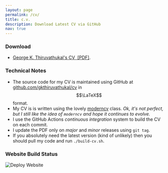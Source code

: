 ```yaml
---
layout: page
permalink: /cv/
title: c.v.
description: Download Latest CV via GitHub
nav: true
---
```


### Download

-  <a href="https://github.com/gkthiruvathukal/cv/releases/latest/download/gkthiruvathukal-cv.pdf">George K. Thiruvathukal's CV&nbsp;<i class="fas fa-file-pdf"></i>&nbsp;[PDF]</a>.

### Technical Notes

- The source code for my CV is maintained using GitHub at [github.com/gkthiruvathukal/cv](https://github.com/gkthiruvathukal/cv) in $$\LaTeX$$ format.
- My CV is is written using the lovely [moderncv](https://github.com/xdanaux/moderncv) class. *Ok, it's not perfect, but I still like the idea of `moderncv` and hope it continues to evolve.*
- I use the GitHub Actions *continuous integration* system to build the CV on each commit.
- I update the PDF only on *major* and *minor* releases using `git tag`.
- If you absolutely need the latest version (kind of unlikely) then you should pull my code and run `./build-cv.sh`.

### Website Build Status

![Deploy Website](https://github.com/LoyolaChicagoCS/gkt/workflows/Deploy%20Website/badge.svg)
